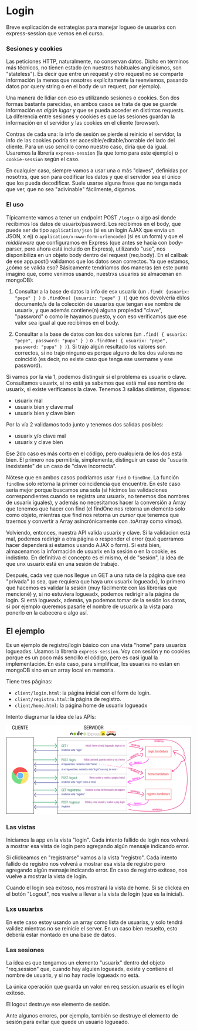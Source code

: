 # Login

Breve explicación de estrategias para manejar logueo de usuarixs con express-session que vemos en el curso.

### Sesiones y cookies

Las peticiones HTTP, naturalmente, no conservan datos. Dicho en términos más técnicos, no tienen estado (en nuestros habituales anglicismos, son "stateless"). Es decir que entre un request y otro request no se comparte información (a menos que nosotrxs explícitamente la reenviemos, pasando datos por query string o en el body de un request, por ejemplo).

Una manera de lidiar con eso es utilizando sesiones o cookies. Son dos formas bastante parecidas, en ambos casos se trata de que se guarde información _en algún lugar_ y que se pueda acceder en distintos requests. La diferencia entre sesiones y cookies es que las sesiones guardan la información en el servidor y las cookies en el cliente (browser).

Contras de cada una: la info de sesión se pierde si reinicio el servidor, la info de las cookies podría ser accesible/editable/borrable del lado del cliente. Para un uso sencillo como nuestro caso, diría que da igual. Usaremos la librería `express-session` (la que tomo para este ejemplo) o `cookie-session` según el caso.

En cualquier caso, siempre vamos a usar una o más "claves", definidas por nosotrxs, que son para codificar los datos y que el servidor sea el único que los pueda decodificar. Suele usarse alguna frase que no tenga nada que ver, que no sea "adivinable" fácilmente, digamos.


### El uso

Típicamente vamos a tener un endpoint POST `/login` o algo así donde recibimos los datos de usuarix/password. Los recibimos en el body, que puede ser de tipo `application/json` (si es un login AJAX que envía un JSON, x ej) o `application/x-www-form-urlencoded` (si es un form) y que el _middleware_ que configuramos en Express (que antes se hacía con body-parser, pero ahora está incluido en Express), utilizando "use", nos disponibiliza en un objeto body dentro del request (req.body). En el callbak de ese app.post() validamos que los datos sean correctos. Ya que estamos, ¿cómo se valida eso? Básicamente tendríamos dos maneras (en este punto imagino que, como venimos usando, nuestrxs usuarixs se almacenan en mongoDB):

1. Consultar a la base de datos la info de esx usuarix (un `.find( {usuarix: "pepe" } )` o `.findOne( {usuarix: "pepe" } )`) que nos devolvería el/los documento/s de la colección de usuarixs que tengan ese nombre de usuarix, y que además contiene(n) alguna propiedad "clave", "password" o como le hayamos puesto, y con eso verificamos que ese valor sea igual al que recibimos en el body.

2. Consultar a la base de datos con los dos valores (un `.find( { usuarix: "pepe", password: "pupu" } )` o `.findOne( { usuarix: "pepe", password: "pupu" } )`). Si trajo algún resultado los valores son correctos, si no trajo ninguno es porque alguno de los dos valores no coincidió (es decir, no existe caso que tenga ese username y ese password).

Si vamos por la vía 1, podemos distinguir si el problema es usuarix o clave. Consultamos usuarix, si no está ya sabemos que está mal ese nombre de usuarix, si existe verificamos la clave. Tenemos 3 salidas distintas, digamos:
- usuarix mal
- usuarix bien y clave mal
- usuarix bien y clave bien

Por la vía 2 validamos todo junto y tenemos dos salidas posibles:
- usuarix y/o clave mal
- usuarix y clave bien

Ese 2do caso es más corto en el código, pero cualquiera de los dos está bien. El primero nos permitiría, simplemente, distinguir un caso de "usuarix inexistente" de un caso de "clave incorrecta".

Nótese que en ambos casos podríamos usar `find` o `findOne`. La función `findOne` solo retorna la primer coincidencia que encuentre. En este caso sería mejor porque buscamos una sola (si hicimos las validaciones correspondientes cuando se registra unx usuarix, no tenemos dos nombres de usuarix iguales), y además no necesitamos hacer la conversión a Array que tenemos que hacer con find (el findOne nos retorna un elemento solo como objeto, mientras que find nos retorna un _cursor_ que tenemos que traernos y convertir a Array asincrónicamente con .toArray como vimos).

Volviendo, entonces, nuestra API valida usuarix y clave. Si la validacion está mal, podemos redirigir a otra página o responder el error (qué querramos hacer dependerá si estamos usando AJAX o form). Si está bien, almacenamos la información de usuarix en la sesión o en la cookie, es indistinto. En definitiva el concepto es el mismo, el de "sesión", la idea de que unx usuarix está en una sesión de trabajo.

Después, cada vez que nos llegue un GET a una ruta de la página que sea "privada" (o sea, que requiera que haya unx usuarix logueadx), lo primero que hacemos es validar la sesión (muy fácilmente con las librerías que mencioné) y, si no estuviera logueadx, podemos redirigir a la página de login. Si está logueadx, además, ya podemos tomar de la sesión los datos, si por ejemplo queremos pasarle el nombre de usuarix a la vista para ponerlo en la cabecera o algo así.


## El ejemplo

Es un ejemplo de registro/login básico con una vista "home" para usuarixs logueadxs. Usamos la librería `express-session`. Voy con sesión y no cookies porque es un poco más sencillo el código, pero es casi igual la implementación. En este caso, para simplificar, lxs usuarixs no están en mongoDB sino en un array local en memoria.

Tiene tres páginas:

- `client/login.html`: la página inicial con el form de login.
- `client/registro.html`: la página de registro.
- `client/home.html`: la página home de usuarix logueadx

Intento diagramar la idea de las APIs:

![Diagrama Server](diagrama.jpg "Diagrama Server")


### Las vistas

Iniciamos la app en la vista "login". Cada intento fallido de login nos volverá a mostrar esa vista de login pero agregando algún mensaje indicando error.

Si clickeamos en "registrarse" vamos a la vista "registro". Cada intento fallido de registro nos volverá a mostrar esa vista de registro pero agregando algún mensaje indicando error. En caso de registro exitoso, nos vuelve a mostrar la vista de login.

Cuando el login sea exitoso, nos mostrará la vista de home. Si se clickea en el botón "Logout", nos vuelve a llevar a la vista de login (que es la inicial).

### Lxs usuarixs

En este caso estoy usando un array como lista de usuarixs, y solo tendrá validez mientras no se reinicie el server. En un caso bien resuelto, esto debería estar montado en una base de datos.

### Las sesiones

La idea es que tengamos un elemento "usuarix" dentro del objeto "req.session" que, cuando hay alguien logueadx, existe y contiene el nombre de usuarix, y si no hay nadie logueadx no está.

La única operación que guarda un valor en req.session.usuarix es el login exitoso.

El logout destruye ese elemento de sesión.

Ante algunos errores, por ejemplo, también se destruye el elemento de sesión para evitar que quede un usuario logueado.
